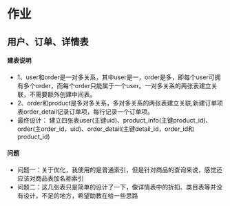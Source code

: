 # 作业
## 用户、订单、详情表

#### 建表说明
* 1、user和order是一对多关系，其中user是一，order是多，即每个user可拥有多个order，而每个order只能属于一个user。一对多关系的两张表建立关联，不需要额外创建中间表。
* 2、order和product是多对多关系，多对多关系的两张表建立关联,新建订单项表order_detail记录订单项，每行记录一个订单项。
* 最终设计：
建立四张表user(主键uid)、product_info(主键product_id)、order(主order_id，uid)、order_detail(主键detail_id，order_id和product_id)

#### 问题
* 问题一：关于优化，我使用的是普通索引，但是针对商品的查询来说，感觉还应该对商品表加名称索引
* 问题二：这几张表只是简单的设计了一下，像详情表中的折扣、类目表等并没有设计，不足的地方，希望助教在给一些思路
